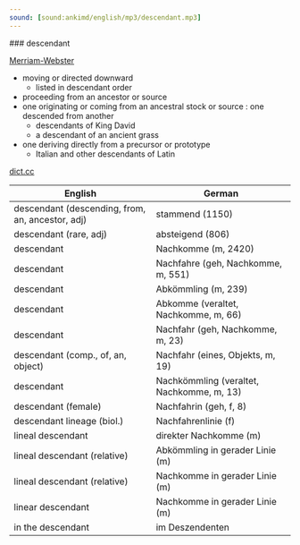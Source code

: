 ```yaml
---
sound: [sound:ankimd/english/mp3/descendant.mp3]
---
```


\### descendant

[Merriam-Webster](https://www.merriam-webster.com/dictionary/descendant)

- moving or directed downward
    - listed in descendant order
- proceeding from an ancestor or source
- one originating or coming from an ancestral stock or source : one descended from another
    - descendants of King David
    - a descendant of an ancient grass
- one deriving directly from a precursor or prototype
    - Italian and other descendants of Latin

[dict.cc](https://www.dict.cc/descendant)

| English        | German       |
| -------------- | ------------ |
| descendant (descending, from, an, ancestor, adj) | stammend (1150) |
| descendant (rare, adj) | absteigend (806) |
| descendant | Nachkomme (m, 2420) |
| descendant | Nachfahre (geh, Nachkomme, m, 551) |
| descendant | Abkömmling (m, 239) |
| descendant | Abkomme (veraltet, Nachkomme, m, 66) |
| descendant | Nachfahr (geh, Nachkomme, m, 23) |
| descendant (comp., of, an, object) | Nachfahr (eines, Objekts, m, 19) |
| descendant | Nachkömmling (veraltet, Nachkomme, m, 13) |
| descendant (female) | Nachfahrin (geh, f, 8) |
| descendant lineage (biol.) | Nachfahrenlinie (f) |
| lineal descendant | direkter Nachkomme (m) |
| lineal descendant (relative) | Abkömmling in gerader Linie (m) |
| lineal descendant (relative) | Nachkomme in gerader Linie (m) |
| linear descendant | Nachkomme in gerader Linie (m) |
| in the descendant | im Deszendenten |
